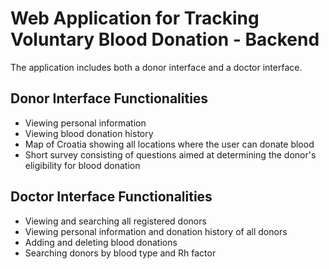 # Web Application for Tracking Voluntary Blood Donation - Backend
The application includes both a donor interface and a doctor interface.

## Donor Interface Functionalities
- Viewing personal information
- Viewing blood donation history
- Map of Croatia showing all locations where the user can donate blood
- Short survey consisting of questions aimed at determining the donor's eligibility for blood donation

## Doctor Interface Functionalities
- Viewing and searching all registered donors
- Viewing personal information and donation history of all donors
- Adding and deleting blood donations
- Searching donors by blood type and Rh factor
